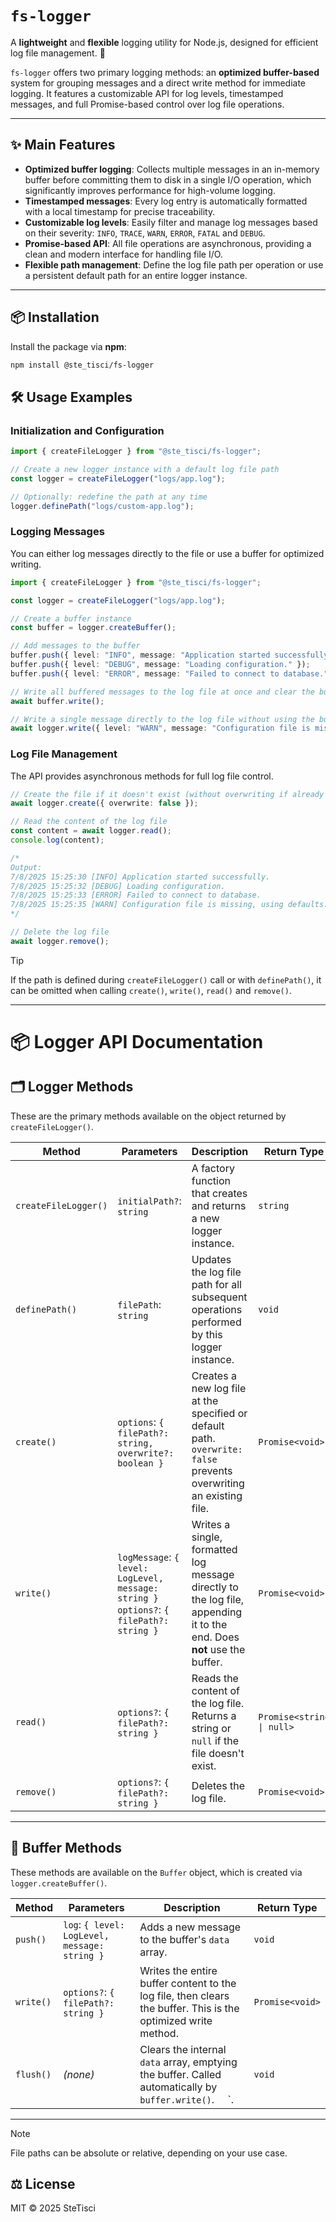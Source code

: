 # `fs-logger`

A **lightweight** and **flexible** logging utility for Node.js, designed for efficient log file management. 🚀

`fs-logger` offers two primary logging methods: an **optimized buffer-based** system for grouping messages and a direct write method for immediate logging. It features a customizable API for log levels, timestamped messages, and full Promise-based control over log file operations.

---

## ✨ Main Features

-   **Optimized buffer logging**: Collects multiple messages in an in-memory buffer before committing them to disk in a single I/O operation, which significantly improves performance for high-volume logging.
-   **Timestamped messages**: Every log entry is automatically formatted with a local timestamp for precise traceability.
-   **Customizable log levels**: Easily filter and manage log messages based on their severity: `INFO`, `TRACE`, `WARN`, `ERROR`, `FATAL` and `DEBUG`.
-   **Promise-based API**: All file operations are asynchronous, providing a clean and modern interface for handling file I/O.
-   **Flexible path management**: Define the log file path per operation or use a persistent default path for an entire logger instance.

---

## 📦 Installation

Install the package via **npm**:

```bash
npm install @ste_tisci/fs-logger
```

## 🛠️ Usage Examples

### Initialization and Configuration

```typescript
import { createFileLogger } from "@ste_tisci/fs-logger";

// Create a new logger instance with a default log file path
const logger = createFileLogger("logs/app.log");

// Optionally: redefine the path at any time
logger.definePath("logs/custom-app.log");
```

### Logging Messages

You can either log messages directly to the file or use a buffer for optimized writing.

```typescript
import { createFileLogger } from "@ste_tisci/fs-logger";

const logger = createFileLogger("logs/app.log");

// Create a buffer instance
const buffer = logger.createBuffer();

// Add messages to the buffer
buffer.push({ level: "INFO", message: "Application started successfully." });
buffer.push({ level: "DEBUG", message: "Loading configuration." });
buffer.push({ level: "ERROR", message: "Failed to connect to database." });

// Write all buffered messages to the log file at once and clear the buffer
await buffer.write();

// Write a single message directly to the log file without using the buffer
await logger.write({ level: "WARN", message: "Configuration file is missing, using defaults." });
```

### Log File Management

The API provides asynchronous methods for full log file control.

```typescript
// Create the file if it doesn't exist (without overwriting if already present)
await logger.create({ overwrite: false });

// Read the content of the log file
const content = await logger.read();
console.log(content);

/*
Output:
7/8/2025 15:25:30 [INFO] Application started successfully.
7/8/2025 15:25:32 [DEBUG] Loading configuration.
7/8/2025 15:25:33 [ERROR] Failed to connect to database.
7/8/2025 15:25:35 [WARN] Configuration file is missing, using defaults.
*/

// Delete the log file
await logger.remove();
```

> [!TIP]
> If the path is defined during `createFileLogger()` call or with `definePath()`, it can be omitted when calling `create()`, `write()`, `read()` and `remove()`.

---

# 📦 Logger API Documentation

## 🗂️ Logger Methods

These are the primary methods available on the object returned by `createFileLogger()`.

| Method               | Parameters                                                                                  | Description                                                                                                            | Return Type               |
| -------------------- | ------------------------------------------------------------------------------------------- | ---------------------------------------------------------------------------------------------------------------------- | ------------------------- |
| `createFileLogger()` | `initialPath?`: `string`                                                                    | A factory function that creates and returns a new logger instance.                                                     | `string`                  |
| `definePath()`       | `filePath`: `string`                                                                        | Updates the log file path for all subsequent operations performed by this logger instance.                             | `void`                    |
| `create()`           | `options`: `{ filePath?: string, overwrite?: boolean }`                                     | Creates a new log file at the specified or default path. `overwrite: false` prevents overwriting an existing file.     | `Promise<void>`           |
| `write()`            | `logMessage`: `{ level: LogLevel, message: string }`<br>`options?`: `{ filePath?: string }` | Writes a single, formatted log message directly to the log file, appending it to the end. Does **not** use the buffer. | `Promise<void>`           |
| `read()`             | `options?`: `{ filePath?: string }`                                                         | Reads the content of the log file. Returns a string or `null` if the file doesn't exist.                               | `Promise<string \| null>` |
| `remove()`           | `options?`: `{ filePath?: string }`                                                         | Deletes the log file.                                                                                                  | `Promise<void>`           |

---

## 🧰 Buffer Methods

These methods are available on the `Buffer` object, which is created via `logger.createBuffer()`.

| Method    | Parameters                                    | Description                                                                                                   | Return Type     |
| --------- | --------------------------------------------- | ------------------------------------------------------------------------------------------------------------- | --------------- |
| `push()`  | `log`: `{ level: LogLevel, message: string }` | Adds a new message to the buffer's `data` array.                                                              | `void`          |
| `write()` | `options?`: `{ filePath?: string }`           | Writes the entire buffer content to the log file, then clears the buffer. This is the optimized write method. | `Promise<void>` |
| `flush()` | _(none)_                                      | Clears the internal `data` array, emptying the buffer. Called automatically by `buffer.write()`.     `.       | `void`          |

---

> [!NOTE]
> File paths can be absolute or relative, depending on your use case.

## ⚖️ License

MIT © 2025 SteTisci
